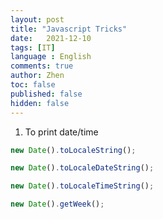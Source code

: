 ```yaml
---
layout: post
title: "Javascript Tricks"
date:   2021-12-10
tags: [IT]
language : English
comments: true
author: Zhen
toc: false
published: false
hidden: false
---
```


1. To print date/time
 ```javascript
new Date().toLocaleString();
```
```javascript
new Date().toLocaleDateString();
```
```javascript
new Date().toLocaleTimeString();
```
```javascript
new Date().getWeek();
```

<!--stackedit_data:
eyJoaXN0b3J5IjpbLTg4OTM3OTQ5MV19
-->